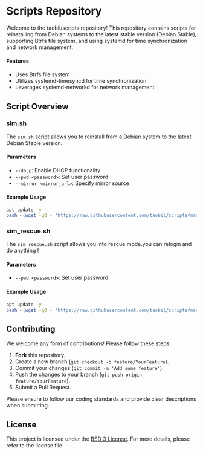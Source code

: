 # Scripts Repository

Welcome to the taobil/scripts repository! This repository contains scripts for reinstalling from Debian systems to the latest stable version (Debian Stable), supporting Btrfs file system, and using systemd for time synchronization and network management.

#### Features
- Uses Btrfs file system
- Utilizes systemd-timesyncd for time synchronization
- Leverages systemd-networkd for network management

## Script Overview

### sim.sh

The `sim.sh` script allows you to reinstall from a Debian system to the latest Debian Stable version.


#### Parameters
- `--dhcp`: Enable DHCP functionality
- `--pwd <password>`: Set user password
- `--mirror <mirror_url>`: Specify mirror source


#### Example Usage
```bash
apt update -y
bash <(wget -qO - 'https://raw.githubusercontent.com/taobil/scripts/master/sim/sim.sh') --pwd sim@@@
```


### sim_rescue.sh
The `sim_rescue.sh` script allows you into rescue mode.you can relogin and do anything !

#### Parameters
- `--pwd <password>`: Set user password

#### Example Usage
```bash
apt update -y
bash <(wget -qO - 'https://raw.githubusercontent.com/taobil/scripts/master/sim/sim_rescue.sh') --pwd sim@@@
```


## Contributing
We welcome any form of contributions! Please follow these steps:
1. **Fork** this repository.
2. Create a new branch (`git checkout -b feature/YourFeature`).
3. Commit your changes (`git commit -m 'Add some feature'`).
4. Push the changes to your branch (`git push origin feature/YourFeature`).
5. Submit a Pull Request.

Please ensure to follow our coding standards and provide clear descriptions when submitting.

## License

This project is licensed under the [ BSD 3 License](LICENSE). For more details, please refer to the license file.
